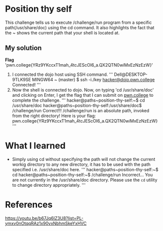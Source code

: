 # Position thy self
This challenge  tells us to execute /challenge/run program from a specific path(/usr/share/doc) using the cd command. It also highilghts the fact that the ~ shows the current path that your shell is located at.
## My solution
**Flag** 'pwn.college{YRz9YKccxT1mah_4tcJEScOI6_a.QX2QTN0wiMxEzNzEzW}'
1. I connected the dojo host using SSH command.
'''
Dell@DESKTOP-9TLK9SE MINGW64 ~ (master)
$ ssh -i./key hacker@dojo.pwn.college
Connected!
'''
2. Now the shell is connected to dojo. Now, on typing 'cd /usr/share/doc' and clicking on Enter, I get the flag that I can submit on [pwn.college](https://pwn.college/linux-luminarium/hello/) to complete the challenge.
'''
hacker@paths~position-thy-self:~$ cd /usr/share/doc
hacker@paths~position-thy-self:/usr/share/doc$ /challenge/run
Correct!!!
/challenge/run is an absolute path, invoked from the right directory!
Here is your flag:
pwn.college{YRz9YKccxT1mah_4tcJEScOI6_a.QX2QTN0wiMxEzNzEzW}
'''
# What I learned
- Simply using cd without specifying the path will not change the current workig directory to any new directory, it has to be used with the path specified i.e. /usr/share/doc here.
'''
hacker@paths~position-thy-self:~$ cd
hacker@paths~position-thy-self:~$ /challenge/run
Incorrect...
You are not currently in the /usr/share/doc directory.
Please use the `cd` utility to change directory appropriately.
'''
# References
https://youtu.be/b67Jq6IZ3U8?list=PL-ymxv0nOtqqRAz1x90vxNbhmSkeYxHVC
